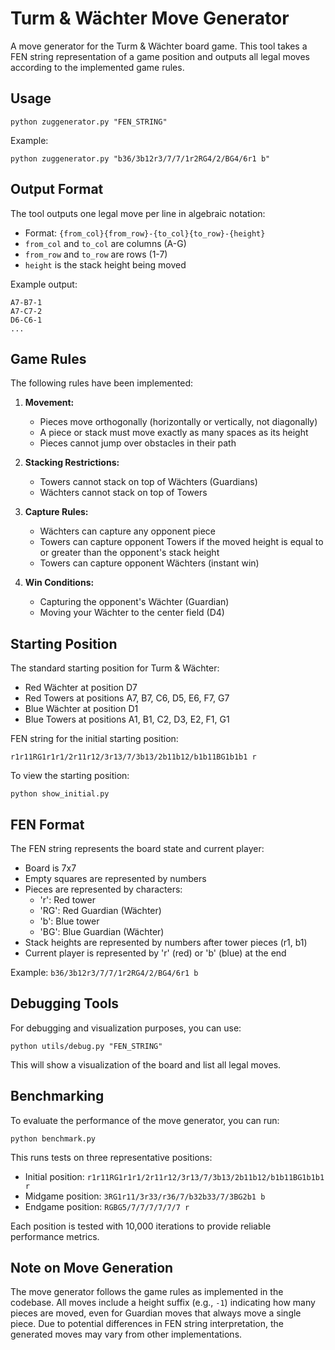 # Turm & Wächter Move Generator

A move generator for the Turm & Wächter board game. This tool takes a FEN string representation of a game position and outputs all legal moves according to the implemented game rules.

## Usage

```
python zuggenerator.py "FEN_STRING"
```

Example:
```
python zuggenerator.py "b36/3b12r3/7/7/1r2RG4/2/BG4/6r1 b"
```

## Output Format

The tool outputs one legal move per line in algebraic notation:
- Format: `{from_col}{from_row}-{to_col}{to_row}-{height}`
- `from_col` and `to_col` are columns (A-G)
- `from_row` and `to_row` are rows (1-7)
- `height` is the stack height being moved

Example output:
```
A7-B7-1
A7-C7-2
D6-C6-1
...
```

## Game Rules

The following rules have been implemented:

1. **Movement:**
   - Pieces move orthogonally (horizontally or vertically, not diagonally)
   - A piece or stack must move exactly as many spaces as its height
   - Pieces cannot jump over obstacles in their path
   
2. **Stacking Restrictions:**
   - Towers cannot stack on top of Wächters (Guardians)
   - Wächters cannot stack on top of Towers
   
3. **Capture Rules:**
   - Wächters can capture any opponent piece
   - Towers can capture opponent Towers if the moved height is equal to or greater than the opponent's stack height
   - Towers can capture opponent Wächters (instant win)

4. **Win Conditions:**
   - Capturing the opponent's Wächter (Guardian)
   - Moving your Wächter to the center field (D4)

## Starting Position

The standard starting position for Turm & Wächter:

- Red Wächter at position D7
- Red Towers at positions A7, B7, C6, D5, E6, F7, G7
- Blue Wächter at position D1
- Blue Towers at positions A1, B1, C2, D3, E2, F1, G1

FEN string for the initial starting position:
```
r1r11RG1r1r1/2r11r12/3r13/7/3b13/2b11b12/b1b11BG1b1b1 r
```

To view the starting position:
```
python show_initial.py
```

## FEN Format

The FEN string represents the board state and current player:
- Board is 7x7
- Empty squares are represented by numbers
- Pieces are represented by characters:
  - 'r': Red tower
  - 'RG': Red Guardian (Wächter)
  - 'b': Blue tower
  - 'BG': Blue Guardian (Wächter)
- Stack heights are represented by numbers after tower pieces (r1, b1)
- Current player is represented by 'r' (red) or 'b' (blue) at the end

Example: `b36/3b12r3/7/7/1r2RG4/2/BG4/6r1 b`

## Debugging Tools

For debugging and visualization purposes, you can use:

```
python utils/debug.py "FEN_STRING"
```

This will show a visualization of the board and list all legal moves.

## Benchmarking

To evaluate the performance of the move generator, you can run:

```
python benchmark.py
```

This runs tests on three representative positions:
- Initial position: `r1r11RG1r1r1/2r11r12/3r13/7/3b13/2b11b12/b1b11BG1b1b1 r`
- Midgame position: `3RG1r11/3r33/r36/7/b32b33/7/3BG2b1 b`
- Endgame position: `RGBG5/7/7/7/7/7/7 r`

Each position is tested with 10,000 iterations to provide reliable performance metrics.

## Note on Move Generation

The move generator follows the game rules as implemented in the codebase. All moves include a height suffix (e.g., `-1`) indicating how many pieces are moved, even for Guardian moves that always move a single piece. Due to potential differences in FEN string interpretation, the generated moves may vary from other implementations. 